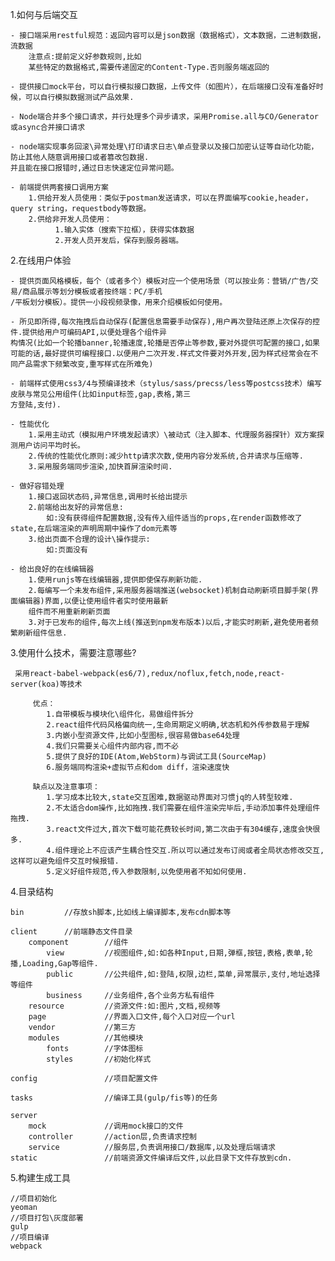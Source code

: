 1.如何与后端交互

    - 接口端采用restful规范：返回内容可以是json数据（数据格式），文本数据，二进制数据，流数据
        注意点:提前定义好参数规则,比如
        某些特定的数据格式,需要传递固定的Content-Type.否则服务端返回的

    - 提供接口mock平台，可以自行模拟接口数据，上传文件（如图片），在后端接口没有准备好时候，可以自行模拟数据测试产品效果.

    - Node端合并多个接口请求，并行处理多个异步请求，采用Promise.all与CO/Generator或async合并接口请求

    - node端实现事务回滚\异常处理\打印请求日志\单点登录以及接口加密认证等自动化功能，防止其他人随意调用接口或者篡改包数据.
    并且能在接口报错时,通过日志快速定位异常问题。

    - 前端提供两套接口调用方案
        1.供给开发人员使用：类似于postman发送请求，可以在界面编写cookie,header，query string，requestbody等数据。
        2.供给非开发人员使用：
              1.输入实体（搜索下拉框），获得实体数据
              2.开发人员开发后，保存到服务器端。

2.在线用户体验

    - 提供页面风格模板，每个（或者多个）模板对应一个使用场景（可以按业务：营销/广告/交易/商品展示等划分模板或者按终端：PC/手机
    /平板划分模板）。提供一小段视频录像，用来介绍模板如何使用。

    - 所见即所得,每次拖拽后自动保存(配置信息需要手动保存),用户再次登陆还原上次保存的控件.提供给用户可编码API,以便处理各个组件异
    构情况(比如一个轮播banner,轮播速度,轮播是否停止等参数,要对外提供可配置的接口,如果可能的话,最好提供可编程接口.以便用户二次开发.样式文件要对外开发,因为样式经常会在不同产品需求下频繁改变,重写样式在所难免)

    - 前端样式使用css3/4与预编译技术（stylus/sass/precss/less等postcss技术）编写皮肤与常见公用组件(比如input标签,gap,表格,第三
    方登陆,支付).

    - 性能优化
        1.采用主动式（模拟用户环境发起请求）\被动式（注入脚本、代理服务器探针）双方案探测用户访问平均时长。
        2.传统的性能优化原则:减少http请求次数,使用内容分发系统,合并请求与压缩等.
        3.采用服务端同步渲染,加快首屏渲染时间.

    - 做好容错处理
        1.接口返回状态码,异常信息,调用时长给出提示
        2.前端给出友好的异常信息:
            如:没有获得组件配置数据,没有传入组件适当的props,在render函数修改了state,在后端渲染的声明周期中操作了dom元素等
        3.给出页面不合理的设计\操作提示:
            如:页面没有

    - 给出良好的在线编辑器
        1.使用runjs等在线编辑器,提供即使保存刷新功能.
        2.每编写一个未发布组件,采用服务器端推送(websocket)机制自动刷新项目脚手架(界面编辑器)界面,以便让使用组件者实时使用最新
        组件而不用重新刷新页面
        3.对于已发布的组件,每次上线(推送到npm发布版本)以后,才能实时刷新,避免使用者频繁刷新组件信息.

3.使用什么技术，需要注意哪些?

     采用react-babel-webpack(es6/7),redux/noflux,fetch,node,react-server(koa)等技术

         优点：
            1.自带模板与模块化\组件化，易做组件拆分
            2.react组件代码风格偏向统一,生命周期定义明确,状态机和外传参数易于理解
            3.内嵌小型资源文件,比如小型图标,很容易做base64处理
            4.我们只需要关心组件内部内容,而不必
            5.提供了良好的IDE(Atom,WebStorm)与调试工具(SourceMap)
            6.服务端同构渲染+虚拟节点和dom diff，渲染速度快

         缺点以及注意事项：
            1.学习成本比较大,state交互困难,数据驱动界面对习惯jq的人转型较难.
            2.不太适合dom操作,比如拖拽.我们需要在组件渲染完毕后,手动添加事件处理组件拖拽.
            3.react文件过大,首次下载可能花费较长时间,第二次由于有304缓存,速度会快很多.
            4.组件理论上不应该产生耦合性交互.所以可以通过发布订阅或者全局状态修改交互,这样可以避免组件交互时候报错.
            5.定义好组件规范,传入参数限制,以免使用者不知如何使用.

4.目录结构

    bin         //存放sh脚本,比如线上编译脚本,发布cdn脚本等

    client      //前端静态文件目录
        component        //组件
            view         //视图组件,如:如各种Input,日期,弹框,按钮,表格,表单,轮播,Loading,Gap等组件.
            public       //公共组件,如:登陆,权限,边栏,菜单,异常展示,支付,地址选择等组件
            business     //业务组件,各个业务方私有组件
        resource         //资源文件:如:图片,文档,视频等
        page             //界面入口文件,每个入口对应一个url
        vendor           //第三方
        modules          //其他模块
            fonts        //字体图标
            styles       //初始化样式

    config               //项目配置文件

    tasks                //编译工具(gulp/fis等)的任务

    server
        mock             //调用mock接口的文件
        controller       //action层,负责请求控制
        service          //服务层,负责调用接口/数据库,以及处理后端请求
    static               //前端资源文件编译后文件,以此目录下文件存放到cdn.

5.构建生成工具

    //项目初始化
    yeoman
    //项目打包\灰度部署
    gulp
    //项目编译
    webpack
